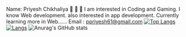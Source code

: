 Name: Priyesh Chikhaliya 👋 👋 👋
I am interested in Coding and Gaming.
I know Web development.
also interested in app development.
Currently learning more in Web......
Email : ppriyesh61@gmail.com
<b></b>
[![Top Langs](https://github-readme-stats.vercel.app/api/top-langs/?username=Priyeshchikhaliya?title=RecentLangs&hide=jupyter%20notebook)](https://github.com/Priyeshchikhaliya/github-readme-stats)
[![Langs](https://github-readme-stats.vercel.app/api/top-langs/?username=Priyeshchikhaliya&hide_title=true)](https://github.com/Priyeshchikhaliya/github-readme-stats)
![Anurag's GitHub stats](https://github-readme-stats.vercel.app/api?username=Priyeshchikhaliya&show_icons=true&theme=vuw&hide=prs,contribs)
